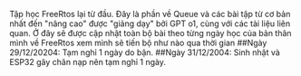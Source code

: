 Tập học FreeRtos lại từ đầu. Đây là phần về Queue và các bài tập từ cơ bản nhất đến "nâng cao" được "giảng dạy" bởi GPT o1, cùng với các tài liệu liên quan. Ở đây sẽ được cập nhật toàn bộ bài theo từng ngày học của bản thân mình về FreeRtos xem mình sẽ tiến bộ như nào qua thời gian
##Ngày 29/12/20204: Tạm nghỉ 1 ngày do bận.
##Ngày 31/12/2004: Sinh nhật và ESP32 gãy chân nạp nên tạm nghỉ 1 ngày.

